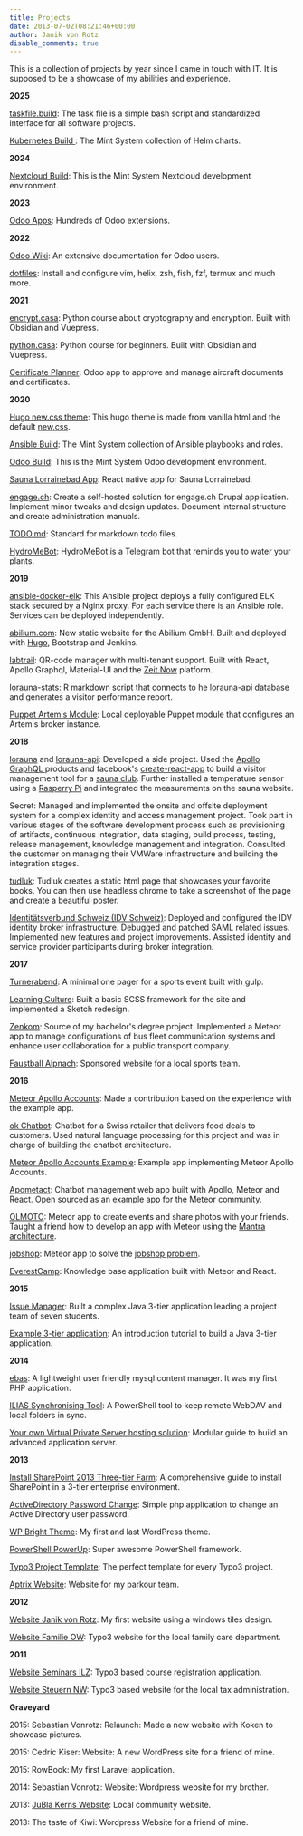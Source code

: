 ```yaml
---
title: Projects
date: 2013-07-02T08:21:46+00:00
author: Janik von Rotz
disable_comments: true
---
```


This is a collection of projects by year since I came in touch with IT. It is supposed to be a showcase of my abilities and experience.

**2025**

[taskfile.build](https://taskfile.build/): The task file is a simple bash script and standardized interface for all software projects.

[Kubernetes Build ](https://kubernetes.build/): The Mint System collection of Helm charts.

**2024**

[Nextcloud Build](https://nextcloud.build/): This is the Mint System Nextcloud development environment.

**2023**

[Odoo Apps](https://github.com/mint-System/?q=Odoo-Apps&type=all&language=&sort=): Hundreds of Odoo extensions.

**2022**

[Odoo Wiki](https://www.odoo-wiki.org/): An extensive documentation for Odoo users.

[dotfiles](https://github.com/janikvonrotz/dotfiles): Install and configure vim, helix, zsh, fish, fzf, termux and much more.

**2021**

[encrypt.casa](https://encrypt.casa): Python course about cryptography and encryption. Built with Obsidian and Vuepress.

[python.casa](https://python.casa): Python course for beginners. Built with Obsidian and Vuepress.

[Certificate Planner](https://github.com/Mint-System/Certificate-Planner): Odoo app to approve and manage aircraft documents and certificates.

**2020**

[Hugo new.css theme](https://github.com/janikvonrotz/hugo-new-css-theme): This hugo theme is made from vanilla html and the default [new.css](https://newcss.net/).

[Ansible Build](https://ansible.build): The Mint System collection of Ansible playbooks and roles.

[Odoo Build](https://odoo.build): This is the Mint System Odoo development environment.

[Sauna Lorrainebad App](https://github.com/janikvonrotz/sauna-lorrainebad): React native app for Sauna Lorrainebad.

[engage.ch](https://gitlab.com/dsj1/engage.ch): Create a self-hosted solution for engage.ch Drupal application. Implement minor tweaks and design updates. Document internal structure and create administration manuals.

[TODO.md](https://github.com/todo-md/todo-md): Standard for markdown todo files.

[HydroMeBot](https://github.com/janikvonrotz/hydrome-bot): HydroMeBot is a Telegram bot that reminds you to water your plants.

**2019**

[ansible-docker-elk](https://github.com/janikvonrotz/ansible-docker-elk): This Ansible project deploys a fully configured ELK stack secured by a Nginx proxy. For each service there is an Ansible role. Services can be deployed independently.

[abilium.com](https://github.com/Abilium-GmbH/abilium.com): New static website for the Abilium GmbH. Built and deployed with [Hugo](https://gohugo.io/), Bootstrap and Jenkins.

[labtrail](https://github.com/janikvonrotz/labtrail): QR-code manager with multi-tenant support. Built with React, Apollo Graphql, Material-UI and the [Zeit Now](https://zeit.co/now) platform.

[lorauna-stats](https://github.com/janikvonrotz/lorauna-stats): R markdown script that connects to he [lorauna-api](https://github.com/janikvonrotz/lorauna-api) database and generates a visitor performance report.

[Puppet Artemis Module](https://github.com/janikvonrotz/puppet-artemis): Local deployable Puppet module that configures an Artemis broker instance.

**2018**

[lorauna](https://github.com/janikvonrotz/lorauna) and [lorauna-api](https://github.com/janikvonrotz/lorauna-api): Developed a side project. Used the [Apollo GraphQL ](https://www.apollographql.com/) products and facebook's [create-react-app](https://facebook.github.io/create-react-app/) to build a visitor management tool for a [sauna club](https://saunalorrainebad.ch/). Further installed a temperature sensor using a [Rasperry Pi](https://www.raspberrypi.org/) and integrated the measurements on the sauna website.

Secret: Managed and implemented the onsite and offsite deployment system for a complex identity and access management project. Took part in various stages of the software development process such as provisioning of artifacts, continuous integration, data staging, build process, testing, release management, knowledge management and integration. Consulted the customer on managing their VMWare infrastructure and building the integration stages.

[tudluk](https://github.com/janikvonrotz/tudluk): Tudluk creates a static html page that showcases your favorite books. You can then use headless chrome to take a screenshot of the page and create a beautiful poster.

[Identitätsverbund Schweiz (IDV Schweiz)](https://www.idv-fsi.ch/): Deployed and configured the IDV identity broker infrastructure. Debugged and patched SAML related issues. Implemented new features and project improvements. Assisted identity and service provider participants during broker integration.

**2017**

[Turnerabend](https://github.com/janikvonrotz/turnerabend): A minimal one pager for a sports event built with gulp.

[Learning Culture](https://www.learningculture.ch/): Built a basic SCSS framework for the site and implemented a Sketch redesign.

[Zenkom](https://github.com/janikvonrotz/Zenkom): Source of my bachelor's degree project. Implemented a Meteor app to manage configurations of bus fleet communication systems and enhance user collaboration for a public transport company.

[Faustball Alpnach](https://www.faustball-alpnach.ch): Sponsored website for a local sports team.

**2016**

[Meteor Apollo Accounts](https://github.com/nicolaslopezj/meteor-apollo-accounts): Made a contribution based on the experience with the example app.

[ok Chatbot](https://github.com/janikvonrotz/ok-chatbot): Chatbot for a Swiss retailer that delivers food deals to customers. Used natural language processing for this project and was in charge of building the chatbot architecture.

[Meteor Apollo Accounts Example](https://github.com/janikvonrotz/meteor-apollo-accounts-example): Example app implementing Meteor Apollo Accounts.

[Apometact](https://github.com/janikvonrotz/Apometact): Chatbot management web app built with Apollo, Meteor and React. Open sourced as an example app for the Meteor community. 

[OLMOTO](https://github.com/janikvonrotz/olmoto): Meteor app to create events and share photos with your friends. Taught a friend how to develop an app with Meteor using the [Mantra architecture](https://kadirahq.github.io/mantra/).

[jobshop](https://github.com/janikvonrotz/jobshop): Meteor app to solve the [jobshop problem](https://developers.google.com/optimization/scheduling/job_shop).

[EverestCamp](https://github.com/BitSherpa/EverestCamp): Knowledge base application built with Meteor and React.

**2015**

[Issue Manager](https://github.com/janikvonrotz/issue-manager): Built a complex Java 3-tier application leading a project team of seven students.

[Example 3-tier application](https://janikvonrotz.ch/2015/03/15/build-a-java-3-tier-application-from-scratch-part-1-introduction-and-project-setup/): An introduction tutorial to build a Java 3-tier application.

**2014**

[ebas](https://github.com/janikvonrotz/ebas): A lightweight user friendly mysql content manager. It was my first PHP application.

[ILIAS Synchronising Tool](https://janikvonrotz.ch/2014/10/17/ilias-synchronising-tool/): A PowerShell tool to keep remote WebDAV and local folders in sync.

[Your own Virtual Private Server hosting solution](https://janikvonrotz.ch/your-own-virtual-private-server-hosting-solution/): Modular guide to build an advanced application server.

**2013**

[Install SharePoint 2013 Three-tier Farm](https://janikvonrotz.ch/install-sharepoint-2013-three-tier-farm/): A comprehensive guide to install SharePoint in a 3-tier enterprise environment.

[ActiveDirectory Password Change](https://github.com/janikvonrotz/ActiveDirectory-Password-Change): Simple php application to change an Active Directory user password.

[WP Bright Theme](https://github.com/janikvonrotz/WP-Bright-Theme): My first and last WordPress theme.

[PowerShell PowerUp](https://janikvonrotz.github.io/PowerShell-PowerUp/): Super awesome PowerShell framework.

[Typo3 Project Template](https://github.com/janikvonrotz/Typo3-Project-Template): The perfect template for every Typo3 project.

[Aptrix Website](http://aptrix.ch/): Website for my parkour team.

**2012**

[Website Janik von Rotz](https://janikvonrotz.ch/2013/07/02/website-janik-von-rotz/): My first website using a windows tiles design.

[Website Familie OW](https://janikvonrotz.ch/2013/07/02/website-familie-ow): Typo3 website for the local family care department.

**2011**

[Website Seminars ILZ](https://janikvonrotz.ch/2013/07/02/website-seminars-ilz): Typo3 based course registration application.

[Website Steuern NW](https://janikvonrotz.ch/2013/07/02/website-steuern-nw): Typo3 based website for the local tax administration.

**Graveyard**

2015: Sebastian Vonrotz: Relaunch: Made a new website with Koken to showcase pictures.

2015: Cedric Kiser: Website: A new WordPress site for a friend of mine.

2015: RowBook: My first Laravel application.

2014: Sebastian Vonrotz: Website: Wordpress website for my brother.

2013: [JuBla Kerns Website](https://web.archive.org/web/20131209021808/http://kerns.jubla.ch/2013/08/02/willkommen-auf-jubla-kerns-2/): Local community website.

2013: The taste of Kiwi: Wordpress Website for a friend of mine.
